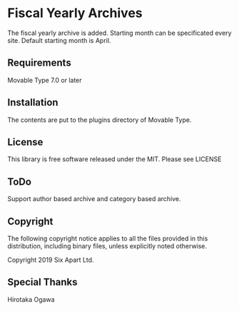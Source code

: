 # Fiscal Yearly Archives

The fiscal yearly archive is added. Starting month can be specificated every site. Default starting month is April.

## Requirements

Movable Type 7.0 or later

## Installation

The contents are put to the plugins directory of Movable Type.

## License

This library is free software released under the MIT. Please see LICENSE
 
## ToDo

Support author based archive and category based archive.
 
## Copyright

The following copyright notice applies to all the files provided in this
distribution, including binary files, unless explicitly noted otherwise.

Copyright 2019 Six Apart Ltd.

## Special Thanks

Hirotaka Ogawa

